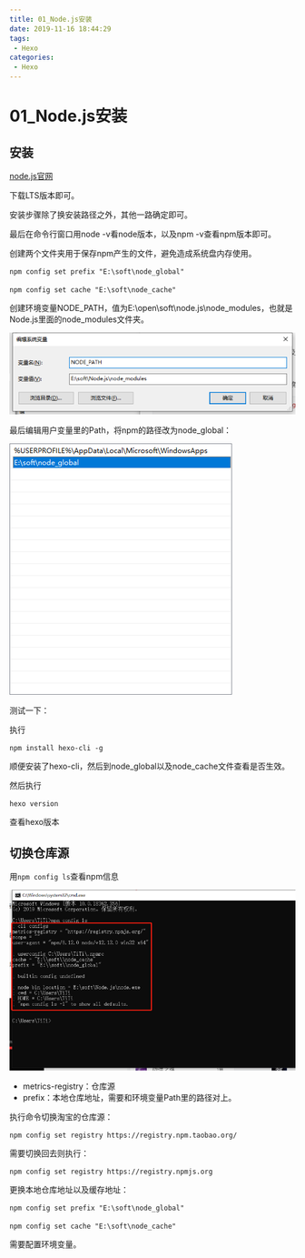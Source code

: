 ```yaml
---
title: 01_Node.js安装
date: 2019-11-16 18:44:29
tags: 
 - Hexo
categories:
 - Hexo
---
```


# 01_Node.js安装

## 安装

[node.js官网](https://nodejs.org/en/)

下载LTS版本即可。



安装步骤除了换安装路径之外，其他一路确定即可。



最后在命令行窗口用node -v看node版本，以及npm -v查看npm版本即可。



创建两个文件夹用于保存npm产生的文件，避免造成系统盘内存使用。

```shell
npm config set prefix "E:\soft\node_global"

npm config set cache "E:\soft\node_cache"
```



创建环境变量NODE_PATH，值为E:\open\soft\node.js\node_modules，也就是Node.js里面的node_modules文件夹。

![image-20191116185931489](01_Node.js%E5%AE%89%E8%A3%85/image-20191116185931489.png)



最后编辑用户变量里的Path，将npm的路径改为node_global：

![image-20191116190247130](01_Node.js%E5%AE%89%E8%A3%85/image-20191116190247130.png)



测试一下：

执行

```shell
npm install hexo-cli -g
```

顺便安装了hexo-cli，然后到node_global以及node_cache文件查看是否生效。

然后执行

```shell
hexo version
```

查看hexo版本



## 切换仓库源

用`npm config ls`查看npm信息

![image-20191116190957535](01_Node.js%E5%AE%89%E8%A3%85/image-20191116190957535.png)

- metrics-registry：仓库源
- prefix：本地仓库地址，需要和环境变量Path里的路径对上。

执行命令切换淘宝的仓库源：

```shell
npm config set registry https://registry.npm.taobao.org/
```

需要切换回去则执行：

```shell
npm config set registry https://registry.npmjs.org
```

更换本地仓库地址以及缓存地址：

```shell
npm config set prefix "E:\soft\node_global"

npm config set cache "E:\soft\node_cache"
```

需要配置环境变量。

